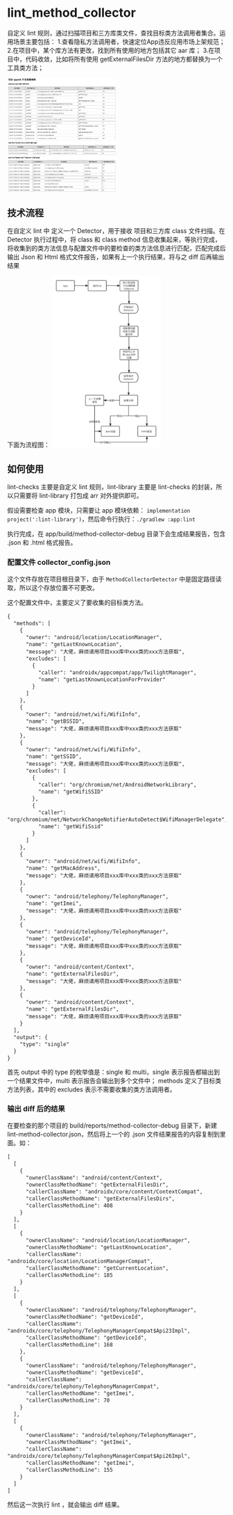 # lint_method_collector
自定义 lint 规则，通过扫描项目和三方库类文件，查找目标类方法调用者集合。运用场景主要包括：
  1.查看隐私方法调用者，快速定位App违反应用市场上架规范；
  2.在项目中，某个库方法有更改，找到所有使用的地方包括其它 aar 库；
  3.在项目中，代码收敛，比如将所有使用 getExternalFilesDir 方法的地方都替换为一个 工具类方法；

<img src="lint_method_collector_results.png" width="50%" height="50%"/>

## 技术流程
在自定义 lint 中 定义一个 Detector，用于接收 项目和三方库 class 文件扫描。在 Detector 执行过程中，将 class 和 class method 信息收集起来，等执行完成，将收集到的类方法信息与配置文件中的要检查的类方法信息进行匹配，匹配完成后输出 Json 和 Html 格式文件报告，如果有上一个执行结果，将与之 diff 后再输出结果

下面为流程图：
<img src="lint_method_collector_des.png" width="50%" height="50%"/>


## 如何使用
lint-checks 主要是自定义 lint 规则，lint-library 主要是 lint-checks 的封装，所以只需要将 lint-library 打包成 arr 对外提供即可。

假设需要检查 app 模块，只需要让 app 模块依赖： `implementation project(':lint-library')`，然后命令行执行：`./gradlew :app:lint`

执行完成，在 app/build/method-collector-debug 目录下会生成结果报告，包含 .json 和 .html 格式报告。

### 配置文件 collector_config.json
这个文件存放在项目根目录下，由于 `MethodCollectorDetector` 中是固定路径读取，所以这个存放位置不可更改。

这个配置文件中，主要定义了要收集的目标类方法。

```
{
  "methods": [
    {
      "owner": "android/location/LocationManager",
      "name": "getLastKnownLocation",
      "message": "大佬，麻烦请用项目xxx库中xxx类的xxx方法获取",
      "excludes": [
        {
          "caller": "androidx/appcompat/app/TwilightManager",
          "name": "getLastKnownLocationForProvider"
        }
      ]
    },
    {
      "owner": "android/net/wifi/WifiInfo",
      "name": "getBSSID",
      "message": "大佬，麻烦请用项目xxx库中xxx类的xxx方法获取"
    },
    {
      "owner": "android/net/wifi/WifiInfo",
      "name": "getSSID",
      "message": "大佬，麻烦请用项目xxx库中xxx类的xxx方法获取",
      "excludes": [
        {
          "caller": "org/chromium/net/AndroidNetworkLibrary",
          "name": "getWifiSSID"
        },
        {
          "caller": "org/chromium/net/NetworkChangeNotifierAutoDetect$WifiManagerDelegate",
          "name": "getWifiSsid"
        }
      ]
    },
    {
      "owner": "android/net/wifi/WifiInfo",
      "name": "getMacAddress",
      "message": "大佬，麻烦请用项目xxx库中xxx类的xxx方法获取"
    },
    {
      "owner": "android/telephony/TelephonyManager",
      "name": "getImei",
      "message": "大佬，麻烦请用项目xxx库中xxx类的xxx方法获取"
    },
    {
      "owner": "android/telephony/TelephonyManager",
      "name": "getDeviceId",
      "message": "大佬，麻烦请用项目xxx库中xxx类的xxx方法获取"
    },
    {
      "owner": "android/content/Context",
      "name": "getExternalFilesDir",
      "message": "大佬，麻烦请用项目xxx库中xxx类的xxx方法获取"
    },
    {
      "owner": "android/content/Context",
      "name": "getExternalFilesDir",
      "message": "大佬，麻烦请用项目xxx库中xxx类的xxx方法获取"
    }
  ],
  "output": {
    "type": "single"
  }
}
```
首先 output 中的 type 的枚举值是：single 和 multi，single 表示报告都输出到一个结果文件中，multi 表示报告会输出到多个文件中；
methods 定义了目标类方法列表，其中的 excludes 表示不需要收集的类方法调用者。

### 输出 diff 后的结果
在要检查的那个项目的 build/reports/method-collector-debug 目录下，新建 lint-method-collector.json，然后将上一个的 .json 文件结果报告的内容复制到里面。如：
```
[
  [
    {
      "ownerClassName": "android/content/Context",
      "ownerClassMethodName": "getExternalFilesDir",
      "callerClassName": "androidx/core/content/ContextCompat",
      "callerClassMethodName": "getExternalFilesDirs",
      "callerClassMethodLine": 408
    }
  ],
  [
    {
      "ownerClassName": "android/location/LocationManager",
      "ownerClassMethodName": "getLastKnownLocation",
      "callerClassName": "androidx/core/location/LocationManagerCompat",
      "callerClassMethodName": "getCurrentLocation",
      "callerClassMethodLine": 185
    }
  ],
  [
    {
      "ownerClassName": "android/telephony/TelephonyManager",
      "ownerClassMethodName": "getDeviceId",
      "callerClassName": "androidx/core/telephony/TelephonyManagerCompat$Api23Impl",
      "callerClassMethodName": "getDeviceId",
      "callerClassMethodLine": 168
    },
    {
      "ownerClassName": "android/telephony/TelephonyManager",
      "ownerClassMethodName": "getDeviceId",
      "callerClassName": "androidx/core/telephony/TelephonyManagerCompat",
      "callerClassMethodName": "getImei",
      "callerClassMethodLine": 70
    }
  ],
  [
    {
      "ownerClassName": "android/telephony/TelephonyManager",
      "ownerClassMethodName": "getImei",
      "callerClassName": "androidx/core/telephony/TelephonyManagerCompat$Api26Impl",
      "callerClassMethodName": "getImei",
      "callerClassMethodLine": 155
    }
  ]
]
```
然后这一次执行 lint ，就会输出 diff 结果。
